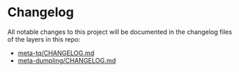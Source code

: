 # Changelog

All notable changes to this project will be documented in the changelog
files of the layers in this repo:

* [meta-tq/CHANGELOG.md](meta-tq/CHANGELOG.md)
* [meta-dumpling/CHANGELOG.md](meta-dumpling/CHANGELOG.md)
